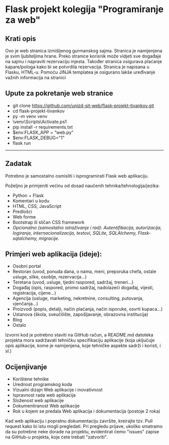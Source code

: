 # Flask projekt kolegija "Programiranje za web"

## Krati opis
Ovo je web stranica izmišljenog gurmanskog sajma.
Stranica je namijenjena je svim ljubiteljima hrane.
Preko stranice korisnik može vidjeti sve događaje na sajmu i 
napraviti rezervaciju mjesta. Također stranica osigurava
plaćanje kapare/pologa kako bi se potvrdila rezervacija.
Stranica je napisana u Flasku, HTML-u.
Pomoću JINJA templatea je osigurano lakše uređivanje
važnih informacija na stranici


## Upute za pokretanje web stranice
* git clone https://github.com/unizd-sit-web/flask-projekt-tivankov.git
* cd flask-projekt-tivankov
* py -m venv venv
* \venv\Scripts\Activate.ps1
* pip install -r requirements.txt
* $env:FLASK_APP = ”web.py”
* $env:FLASK_DEBUG="1"
* flask run

---

## Zadatak
Potrebno je samostalno osmisliti i isprogramirati Flask web aplikaciju.

Poželjno je primjeniti većinu od dosad naučenih tehnika/tehnologija/jezika:
* Python + Flask
* Komentari u kodu
* HTML, CSS, JavaScript
* Predlošci
* Web forme
* Bootstrap ili sličan CSS framework
* _Opcionalno (samostalno istraživanje i rad): Autentifikacija, autorizacija, logiranje, internacionalizacija, testovi, SQLite, SQLAlchemy, Flask-sqlalchemy, migracije._

## Primjeri web aplikacija (ideje):
* Osobni portal
* Restoran (uvod, ponuda dana, o nama, meni, preporuka chefa, ostale usluge, slike, osoblje, rezervacija…)
* Teretana (uvod, usluge, tjedni raspored, sadržaj, treneri…)
* Događaj (opis, raspored, promo sadržaj, nadolazeći događaj, vijesti, registracija, cijene…)
* Agencija (usluge, marketing, nekretnine, consulting, putovanja, vjenčanja…)
* Proizvodi (popis, detalji, način plaćanja, način isporuke, osvrti kupaca…)
* Ustanova (škola, sveučilište, zapošljavanje, obrazovna institucija)
* Blog
* Ostalo

Izvorni kod je potrebno staviti na GitHub račun, a README.md datoteka projekta mora sadržavati tehničku specifikaciju aplikacije (koja uključuje opis aplikacije, kome je namijenjena, koje tehničke aspekte sadrži i koristi, i sl.)

## Ocijenjivanje
* Korištene tehnike
* Urednost programskog koda
* Vizualni dizajn Web aplikacije i inovativnost
* Ispravnost rada web aplikacija
* Složenost web aplikacije
* Dokumentiranost Web aplikacije
* Rok u kojem se predala Web aplikacija i dokumentacija (postoje 2 roka)

Kad web aplikaciju i popratnu dokumentaciju završite, kreirajte tzv. Pull request kako bi istu mogli pregledati.
Pri pregledu prijave, ukoliko smatramo da su potrebne neke dorade na projektu, evidentirat ćemo "issues" zapise na GitHub-u projekta, koje ćete trebati "zatvoriti".